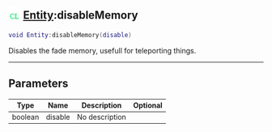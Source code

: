 ## <img src="../../.gitbook/assets/client.png" width="24" height=24 /> [Entity](https://iaswiki.rawr.dev/readme/entity):disableMemory

```lua
void Entity:disableMemory(disable)
```

Disables the fade memory, usefull for teleporting things.

------
## Parameters

| Type   | Name | Description | Optional |
| ------ | ---- | ----------- | -------: |
| boolean | disable | No description |  |

